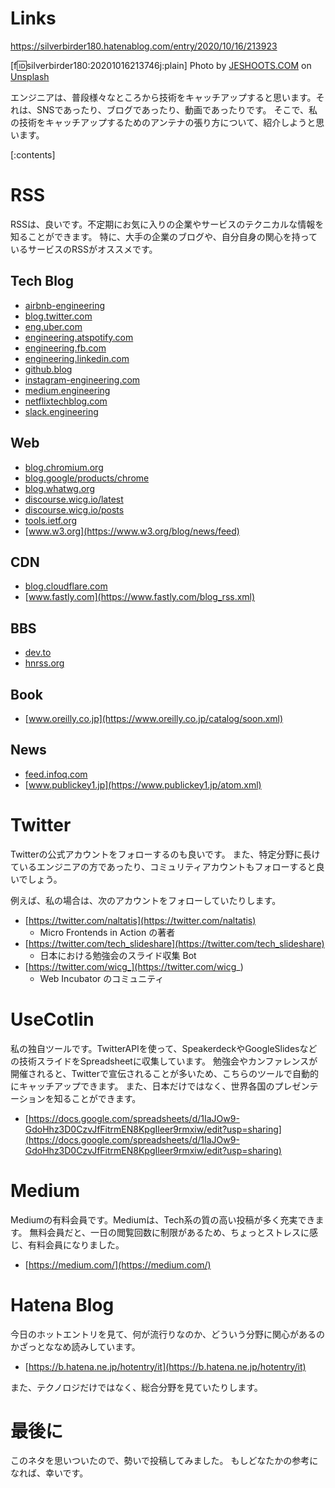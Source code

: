 <!-- 
title: 技術におけるアンテナの張り方 (巨人の肩に乗れ!)
date: 2020-10-16T21:39:23+09:00
draft: false
description: description
icon: 😎
-->
# Links
https://silverbirder180.hatenablog.com/entry/2020/10/16/213923

[f:id:silverbirder180:20201016213746j:plain]
<span>Photo by <a href="https://unsplash.com/@jeshoots?utm_source=unsplash&amp;utm_medium=referral&amp;utm_content=creditCopyText">JESHOOTS.COM</a> on <a href="https://unsplash.com/s/photos/tech-study-book?utm_source=unsplash&amp;utm_medium=referral&amp;utm_content=creditCopyText">Unsplash</a></span>

エンジニアは、普段様々なところから技術をキャッチアップすると思います。それは、SNSであったり、ブログであったり、動画であったりです。
そこで、私の技術をキャッチアップするためのアンテナの張り方について、紹介しようと思います。

[:contents]

# RSS
RSSは、良いです。不定期にお気に入りの企業やサービスのテクニカルな情報を知ることができます。
特に、大手の企業のブログや、自分自身の関心を持っているサービスのRSSがオススメです。

## Tech Blog

* [airbnb-engineering](https://medium.com/feed/airbnb-engineering)
* [blog.twitter.com](https://blog.twitter.com/engineering/en_us/blog.rss)
* [eng.uber.com](https://eng.uber.com/feed/)
* [engineering.atspotify.com](https://engineering.atspotify.com/feed/)
* [engineering.fb.com](https://engineering.fb.com/feed/)
* [engineering.linkedin.com](https://engineering.linkedin.com/blog.rss.html)
* [github.blog](https://github.blog/feed/)
* [instagram-engineering.com](https://instagram-engineering.com/feed)
* [medium.engineering](https://medium.engineering/feed)
* [netflixtechblog.com](https://netflixtechblog.com/feed)
* [slack.engineering](https://slack.engineering/feed/)

## Web

* [blog.chromium.org](http://blog.chromium.org/atom.xml)
* [blog.google/products/chrome](https://blog.google/products/chrome/rss)
* [blog.whatwg.org](https://blog.whatwg.org/feed)
* [discourse.wicg.io/latest](https://discourse.wicg.io/latest.rss)
* [discourse.wicg.io/posts](https://discourse.wicg.io/posts.rss)
* [tools.ietf.org](https://tools.ietf.org/tools/atomfeed.xml)
* [www.w3.org](https://www.w3.org/blog/news/feed)

## CDN

* [blog.cloudflare.com](https://blog.cloudflare.com/rss/)
* [www.fastly.com](https://www.fastly.com/blog_rss.xml)

## BBS

* [dev.to](https://dev.to/feed)
* [hnrss.org](https://hnrss.org/newest)

## Book

* [www.oreilly.co.jp](https://www.oreilly.co.jp/catalog/soon.xml)

## News

* [feed.infoq.com](https://feed.infoq.com/jp)
* [www.publickey1.jp](https://www.publickey1.jp/atom.xml)

# Twitter 

Twitterの公式アカウントをフォローするのも良いです。
また、特定分野に長けているエンジニアの方であったり、コミュリティアカウントもフォローすると良いでしょう。

例えば、私の場合は、次のアカウントをフォローしていたりします。

* [https://twitter.com/naltatis](https://twitter.com/naltatis)
  * Micro Frontends in Action の著者
* [https://twitter.com/tech_slideshare](https://twitter.com/tech_slideshare)
  * 日本における勉強会のスライド収集 Bot
* [https://twitter.com/wicg_](https://twitter.com/wicg_)
  * Web Incubator のコミュニティ

# UseCotlin

私の独自ツールです。TwitterAPIを使って、SpeakerdeckやGoogleSlidesなどの技術スライドをSpreadsheetに収集しています。
勉強会やカンファレンスが開催されると、Twitterで宣伝されることが多いため、こちらのツールで自動的にキャッチアップできます。
また、日本だけではなく、世界各国のプレゼンテーションを知ることができます。

* [https://docs.google.com/spreadsheets/d/1IaJOw9-GdoHhz3D0CzvJfFitrmEN8KpgIleer9rmxiw/edit?usp=sharing](https://docs.google.com/spreadsheets/d/1IaJOw9-GdoHhz3D0CzvJfFitrmEN8KpgIleer9rmxiw/edit?usp=sharing)

# Medium

Mediumの有料会員です。Mediumは、Tech系の質の高い投稿が多く充実できます。
無料会員だと、一日の閲覧回数に制限があるため、ちょっとストレスに感じ、有料会員になりました。

* [https://medium.com/](https://medium.com/)

# Hatena Blog

今日のホットエントリを見て、何が流行りなのか、どういう分野に関心があるのかざっとななめ読みしています。

* [https://b.hatena.ne.jp/hotentry/it](https://b.hatena.ne.jp/hotentry/it)

また、テクノロジだけではなく、総合分野を見ていたりします。

# 最後に
このネタを思いついたので、勢いで投稿してみました。
もしどなたかの参考になれば、幸いです。
